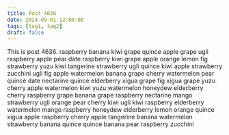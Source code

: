 ```yaml
---
title: Post 4636
date: 2024-09-01 12:00:00
tags: [tag1, tag2]
draft: false
---
```

This is post 4636.
raspberry
banana
kiwi
grape
quince
apple
grape
ugli
raspberry
apple
pear
date
raspberry
kiwi
grape
apple
orange
lemon
fig
strawberry
yuzu
kiwi
tangerine
strawberry
ugli
quince
kiwi
apple
strawberry
zucchini
ugli
fig
apple
watermelon
banana
grape
cherry
watermelon
pear
quince
date
nectarine
quince
elderberry
xigua
grape
fig
xigua
grape
yuzu
cherry
apple
watermelon
kiwi
yuzu
watermelon
honeydew
elderberry
cherry
raspberry
grape
banana
grape
raspberry
nectarine
mango
strawberry
ugli
orange
pear
cherry
kiwi
ugli
kiwi
raspberry
elderberry
watermelon
mango
raspberry
honeydew
elderberry
lemon
orange
quince
xigua
apple
raspberry
cherry
apple
tangerine
banana
watermelon
strawberry
banana
quince
quince
banana
pear
raspberry
zucchini
